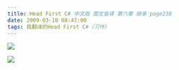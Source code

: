 ```yaml
---
title: Head First C# 中文版 图文皆译 第六章 继承 page238
date: 2009-03-10 08:47:00
tags: 我翻译的Head First C#（习作）
---
```

![](https://p-blog.csdn.net/images/p_blog_csdn_net/cuipengfei1/EntryImages/20090310/2009-03-10_08-26-58.jpg)

![](https://p-blog.csdn.net/images/p_blog_csdn_net/cuipengfei1/EntryImages/20090310/2009-03-10_08-43-19.jpg)



